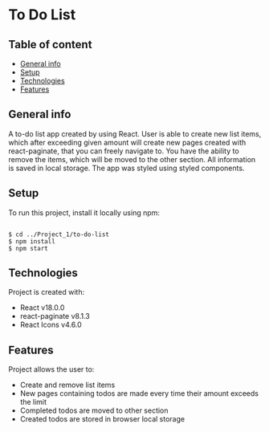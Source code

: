# To Do List

## Table of content
* [General info](#general-info)
* [Setup](#setup)
* [Technologies](#technologies)
* [Features](#features)

## General info

A to-do list app created by using React. User is able to create new list items, which after exceeding given amount will create new pages created with react-paginate, that you can freely navigate to. You have the ability to remove the items, which will be moved to the other section. All information is saved in local storage. The app was styled using styled components.

## Setup
To run this project, install it locally using npm:

```

$ cd ../Project_1/to-do-list
$ npm install
$ npm start

```

## Technologies

Project is created with:
* React v18.0.0
* react-paginate v8.1.3
* React Icons v4.6.0

## Features

Project allows the user to:
* Create and remove list items
* New pages containing todos are made every time their amount exceeds the limit
* Completed todos are moved to other section
* Created todos are stored in browser local storage




